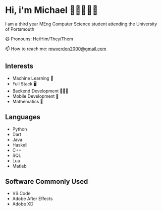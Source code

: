 
# Hi, i'm Michael 😵‍💫🚶‍♂️🥶

I am a third year MEng Computer Science student attending the University of Portsmouth

😄 Pronouns: He/Him/They/Them

📫 How to reach me: mwverdon2000@gmail.com

## Interests

- Machine Learning 🧠
- Full Stack 🖥️
- Backend Development 👨🏻‍💻
- Mobile Development 📱
- Mathematics 🧮

## Languages

- Python
- Dart
- Java
- Haskell
- C++
- SQL
- Lua
- Matlab

## Software Commonly Used

- VS Code
- Adobe After Effects
- Adobe XD

<!--
**MichaelVerdon/MichaelVerdon** is a ✨ _special_ ✨ repository because its `README.md` (this file) appears on your GitHub profile.

Here are some ideas to get you started:

- 🔭 I’m currently working on ...
- 🌱 I’m currently learning ...
- 👯 I’m looking to collaborate on ...
- 🤔 I’m looking for help with ...
- 💬 Ask me about ...
- 📫 How to reach me: ...
- 😄 Pronouns: ...
- ⚡ Fun fact: ...
-->
